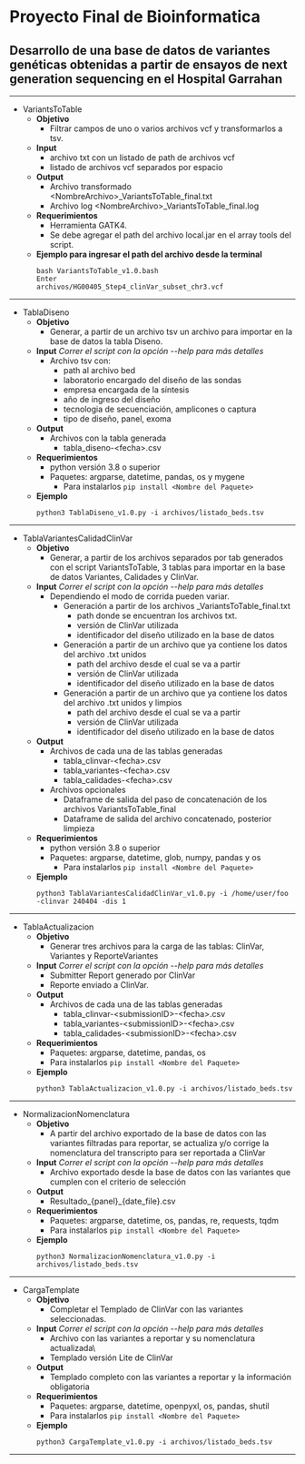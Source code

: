 # Proyecto Final de Bioinformatica
## Desarrollo de una base de datos de variantes genéticas obtenidas a partir de ensayos de next generation sequencing en el Hospital Garrahan

___


* VariantsToTable
  * **Objetivo**
    * Filtrar campos de uno o varios archivos vcf y transformarlos a tsv.
  * **Input**
    * archivo txt con un listado de path de archivos vcf
    * listado de archivos vcf separados por espacio
  * **Output**
    * Archivo transformado \<NombreArchivo\>_VariantsToTable_final.txt
    * Archivo log \<NombreArchivo\>_VariantsToTable_final.log
  * **Requerimientos**
    * Herramienta GATK4. 
    * Se debe agregar el path del archivo local.jar en el array tools del script.
  * **Ejemplo para ingresar el path del archivo desde la terminal**
      ```
      bash VariantsToTable_v1.0.bash
      Enter
      archivos/HG00405_Step4_clinVar_subset_chr3.vcf
      ```





____


* TablaDiseno
  * **Objetivo** 
    * Generar, a partir de un archivo tsv un archivo para importar en la base de datos la tabla Diseno.
  * **Input**                          _Correr el script con la opción --help para más detalles_
    * Archivo tsv con: 
      * path al archivo bed
      * laboratorio encargado del diseño de las sondas
      * empresa encargada de la síntesis
      * año de ingreso del diseño
      * tecnologia de secuenciación, amplicones o captura
      * tipo de diseño, panel, exoma 
  * **Output**
    * Archivos con la tabla generada
      * tabla_diseno-\<fecha\>.csv
  * **Requerimientos**
    * python versión 3.8 o superior
    * Paquetes: argparse, datetime, pandas, os y mygene
      * Para instalarlos ```pip install <Nombre del Paquete>```
  * **Ejemplo**
      ```
      python3 TablaDiseno_v1.0.py -i archivos/listado_beds.tsv
      ```


____


* TablaVariantesCalidadClinVar
  * **Objetivo** 
    * Generar, a partir de los archivos separados por tab generados con el script VariantsToTable, 3 tablas para importar en la base de datos Variantes, Calidades y ClinVar.
  * **Input**                          _Correr el script con la opción --help para más detalles_
    * Dependiendo el modo de corrida pueden variar. 
      * Generación a partir de los archivos _VariantsToTable_final.txt
        * path donde se encuentran los archivos txt. 
        * versión de ClinVar utilizada
        * identificador del diseño utilizado en la base de datos
      * Generación a partir de un archivo que ya contiene los datos del archivo .txt unidos
        * path del archivo desde el cual se va a partir
        * versión de ClinVar utilizada  
        * identificador del diseño utilizado en la base de datos
      * Generación a partir de un archivo que ya contiene los datos del archivo .txt unidos y limpios
        * path del archivo desde el cual se va a partir
        * versión de ClinVar utilizada
        * identificador del diseño utilizado en la base de datos
  * **Output**
    * Archivos de cada una de las tablas generadas
      * tabla_clinvar-\<fecha\>.csv
      * tabla_variantes-\<fecha\>.csv
      * tabla_calidades-\<fecha\>.csv
    * Archivos opcionales
      * Dataframe de salida del paso de concatenación de los archivos VariantsToTable_final
      * Dataframe de salida del archivo concatenado, posterior limpieza 
  * **Requerimientos**
    * python versión 3.8 o superior
    * Paquetes: argparse, datetime, glob, numpy, pandas y os
      * Para instalarlos ```pip install <Nombre del Paquete>```
  * **Ejemplo**
      ```
      python3 TablaVariantesCalidadClinVar_v1.0.py -i /home/user/foo -clinvar 240404 -dis 1
      ```


____


* TablaActualizacion
  * **Objetivo**
    * Generar tres archivos para la carga de las tablas: ClinVar, Variantes y ReporteVariantes 
  * **Input**                     _Correr el script con la opción --help para más detalles_
    * Submitter Report generado por ClinVar
    * Reporte enviado a ClinVar.
  * **Output**
    * Archivos de cada una de las tablas generadas
      * tabla_clinvar-\<submissionID\>-\<fecha\>.csv
      * tabla_variantes-\<submissionID\>-\<fecha\>.csv
      * tabla_calidades-\<submissionID\>-\<fecha\>.csv
  * **Requerimientos**
    * Paquetes: argparse, datetime, pandas, os
    * Para instalarlos ```pip install <Nombre del Paquete>```
  * **Ejemplo**
      ```
      python3 TablaActualizacion_v1.0.py -i archivos/listado_beds.tsv
      ```

____


* NormalizacionNomenclatura
  * **Objetivo**
    * A partir del archivo exportado de la base de datos con las variantes filtradas para reportar, se actualiza y/o corrige la nomenclatura del transcripto para ser reportada a ClinVar 
  * **Input**                     _Correr el script con la opción --help para más detalles_
    * Archivo exportado desde la base de datos con las variantes que cumplen con el criterio de selección
  * **Output**
    * Resultado_{panel}_{date_file}.csv
  * **Requerimientos**
    * Paquetes: argparse, datetime, os, pandas, re, requests, tqdm
    * Para instalarlos ```pip install <Nombre del Paquete>```
  * **Ejemplo**
      ```
      python3 NormalizacionNomenclatura_v1.0.py -i archivos/listado_beds.tsv
      ```

____


* CargaTemplate
  * **Objetivo**
    * Completar el Templado de ClinVar con las variantes seleccionadas.
  * **Input**                     _Correr el script con la opción --help para más detalles_
    * Archivo con las variantes a reportar y su nomenclatura actualizada\
    * Templado versión Lite de ClinVar
  * **Output**
    * Templado completo con las variantes a reportar y la información obligatoria
  * **Requerimientos**
    * Paquetes: argparse, datetime, openpyxl, os, pandas, shutil
    * Para instalarlos ```pip install <Nombre del Paquete>```
  * **Ejemplo**
      ```
      python3 CargaTemplate_v1.0.py -i archivos/listado_beds.tsv
      ```

      
____


